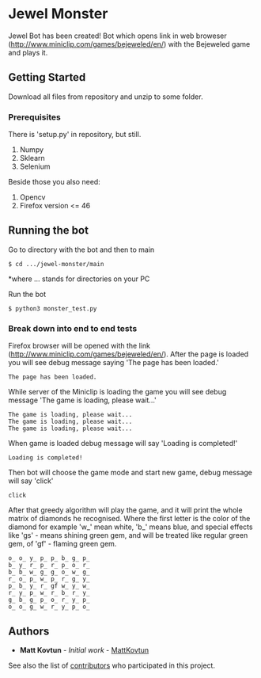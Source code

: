 # Jewel Monster

Jewel Bot has been created!
Bot which opens link in web broweser (http://www.miniclip.com/games/bejeweled/en/)
with the Bejeweled game and plays it. 

## Getting Started

Download all files from repository and unzip to some folder.


### Prerequisites

There is 'setup.py' in repository, but still.

1. Numpy
2. Sklearn
3. Selenium

Beside those you also need:

1. Opencv
2. Firefox version <= 46


## Running the bot

Go to directory with the bot and then to main 

```
$ cd .../jewel-monster/main
```

*where ... stands for directories on your PC

Run the bot 

```
$ python3 monster_test.py
```


### Break down into end to end tests

Firefox browser will be opened with the link (http://www.miniclip.com/games/bejeweled/en/). After the page is loaded you will see debug message saying 'The page has been loaded.' 

```
The page has been loaded.
```

While server of the Miniclip is loading the game you will see debug message 'The game is loading, please wait...' 

```
The game is loading, please wait...
The game is loading, please wait...
The game is loading, please wait...
```

When game is loaded debug message will say 'Loading is completed!' 

```
Loading is completed!
```

Then bot will choose the game mode and start new game, debug message will say 'click' 

```
click
```

After that greedy algorithm will play the game, and it will print the whole matrix of diamonds he recognised. Where the first letter is the color of the diamond for example 'w_' mean white, 'b_' means blue, and special effects like 'gs' - means shining green gem, and will be treated like regular green gem, of 'gf' - flaming green gem.

```
o_ o_ y_ p_ p_ b_ g_ p_
b_ y_ r_ p_ r_ p_ o_ r_
b_ b_ w_ g_ g_ o_ w_ g_
r_ o_ p_ w_ p_ r_ g_ y_
p_ b_ y_ r_ gf w_ y_ w_
r_ y_ p_ w_ r_ b_ r_ y_
g_ b_ g_ p_ o_ r_ y_ p_
o_ o_ g_ w_ r_ y_ p_ o_

```


## Authors

* **Matt Kovtun** - *Initial work* - [MattKovtun](https://github.com/MattKovtun)

See also the list of [contributors](https://github.com/your/project/contributors) who participated in this project.



